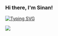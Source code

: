 ### Hi there, I'm Sinan!



[![Typing SVG](https://readme-typing-svg.demolab.com?font=Fira+Code&pause=1000&color=000000&random=false&width=435&lines=Computer+Engineer;Mobile+Application+Developer)](https://git.io/typing-svg)



![](http://github-profile-summary-cards.vercel.app/api/cards/profile-details?username=sdemir60&theme=swift)
